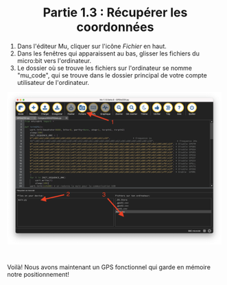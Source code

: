 <h1 align="center"> Partie 1.3 : Récupérer les coordonnées </h1>

1. Dans l'éditeur Mu, cliquer sur l'icône *Fichier* en haut.
2. Dans les fenêtres qui apparaissent au bas, glisser les fichiers du micro:bit vers l'ordinateur.
3. Le dossier où se trouve les fichiers sur l'ordinateur se nomme "mu_code", qui se trouve dans le dossier principal de votre compte utilisateur de l'ordinateur.

<p><img align="center" width="500" src="https://raw.githubusercontent.com/GenieLabMtl/CIPP_microbit-GPS/main/static/images/Mu_File_transfer.png" alt="Image de commande de câbles GPS"></p>

<br> 

Voilà! Nous avons maintenant un GPS fonctionnel qui garde en mémoire notre positionnement!